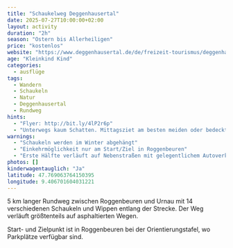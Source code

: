 ```yaml
---
title: "Schaukelweg Deggenhausertal"
date: 2025-07-27T10:00:00+02:00
layout: activity
duration: "2h"
season: "Ostern bis Allerheiligen"
price: "kostenlos"
website: "https://www.deggenhausertal.de/de/freizeit-tourismus/deggenhausertal-erleben/wanderwege/schaukelweg"
age: "Kleinkind Kind"
categories:
  - ausflüge
tags:
  - Wandern
  - Schaukeln
  - Natur
  - Deggenhausertal
  - Rundweg
hints:
  - "Flyer: http://bit.ly/4lP2r6p"
  - "Unterwegs kaum Schatten. Mittagsziet am besten meiden oder bedecktes Wetter bevorzugen"
warnings:
  - "Schaukeln werden im Winter abgehängt"
  - "Einkehrmöglichkeit nur am Start/Ziel in Roggenbeuren"
  - "Erste Hälfte verläuft auf Nebenstraßen mit gelegentlichem Autoverkehr, zweite Hälfte entlang eines Radwegs neben der Landstraße"
photos: []
kinderwagentauglich: "Ja"
latitude: 47.769063764150395
longitude: 9.406701604031221
---
```


5 km langer Rundweg zwischen Roggenbeuren und Urnau mit 14 verschiedenen Schaukeln und Wippen entlang der Strecke. Der Weg verläuft größtenteils auf asphaltierten Wegen.

Start- und Zielpunkt ist in Roggenbeuren bei der Orientierungstafel, wo Parkplätze verfügbar sind.
